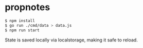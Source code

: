 # propnotes

```sh
$ npm install
$ go run ./cmd/data > data.js
$ npm run start
```

State is saved locally via localstorage, making it safe to reload.
